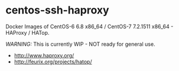 centos-ssh-haproxy
==================

Docker Images of CentOS-6 6.8 x86_64 / CentOS-7 7.2.1511 x86_64 - HAProxy / HATop.

*WARNING:* This is currently WIP - NOT ready for general use.

- http://www.haproxy.org/
- http://feurix.org/projects/hatop/